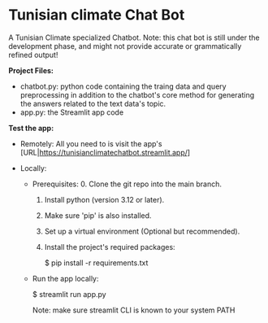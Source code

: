 # Tunisian climate Chat Bot
A Tunisian Climate specialized Chatbot.
Note: this chat bot is still under the development phase, and might not provide accurate or grammatically refined output!

**Project Files:**
- chatbot.py: python code containing the traing data and query preprocessing in addition to the chatbot's core method for generating the answers related to the text data's topic.
- app.py: the Streamlit app code

**Test the app:**
- Remotely:
  All you need to is visit the app's [URL|https://tunisianclimatechatbot.streamlit.app/]

- Locally:
  
  - Prerequisites:
    0. Clone the git repo into the main branch.
    1. Install python (version 3.12 or later).
    2. Make sure 'pip' is also installed. 
    3. Set up a virtual environment (Optional but recommended).
    4. Install the project's required packages:

       $ pip install -r requirements.txt
    
  - Run the app locally:

      $ streamlit run app.py
    
    Note: make sure streamlit CLI is known to your system PATH
    



